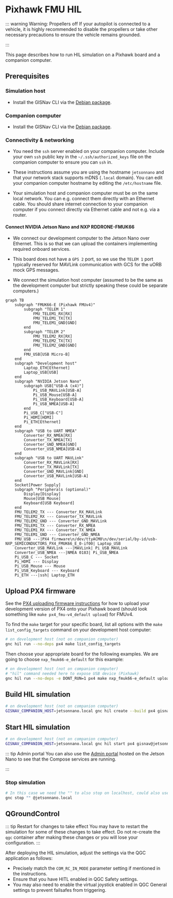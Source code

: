 # Pixhawk FMU HIL

<!--@include: ./shared/warning-simulation-use-only.md-->

::: warning Warning: Propellers off
If your autopilot is connected to a vehicle, it is highly recommended to disable the propellers or take other necessary precautions to ensure the vehicle remains grounded.

:::

This page describes how to run HIL simulation on a Pixhawk board and a companion computer.

## Prerequisites

### Simulation host

- Install the GISNav CLI via the [Debian package](/install-from-debian-package).

### Companion computer

- Install the GISNav CLI via the [Debian package](/install-from-debian-package).

### Connectivity & networking

- You need the `ssh` server enabled on your companion computer. Include your own `ssh` public key in the `~/.ssh/authorized_keys` file on the companion computer to ensure you can `ssh` in.

- These instructions assume you are using the hostname `jetsonnano` and that your network stack supports mDNS (`.local` domain). You can edit your companion computer hostname by editing the `/etc/hostname` file.

- Your simulation host and companion computer must be on the same local network. You can e.g. connect them directly with an Ethernet cable. You should share internet connection to your companion computer if you connect directly via Ethernet cable and not e.g. via a router.

#### Connect NVIDIA Jetson Nano and NXP RDDRONE-FMUK66

- We connect our development computer to the Jetson Nano over Ethernet. This is so that we can upload the containers implementing required onboard services.

- This board does not have a `GPS 2` port, so we use the `TELEM 1` port typically reserved for MAVLink communication with GCS for the uORB mock GPS messages.

- We connect the simulation host computer (assumed to be the same as the development computer but strictly speaking these could be separate computers.)

```mermaid
graph TB
    subgraph "FMUK66-E (Pixhawk FMUv4)"
        subgraph "TELEM 1"
            FMU_TELEM1_RX[RX]
            FMU_TELEM1_TX[TX]
            FMU_TELEM1_GND[GND]
        end
        subgraph "TELEM 2"
            FMU_TELEM2_RX[RX]
            FMU_TELEM2_TX[TX]
            FMU_TELEM2_GND[GND]
        end
        FMU_USB[USB Micro-B]
    end
    subgraph "Development host"
        Laptop_ETH[Ethernet]
        Laptop_USB[USB]
    end
    subgraph "NVIDIA Jetson Nano"
        subgraph USB["USB-A (x4)"]
            Pi_USB_MAVLink[USB-A]
            Pi_USB_Mouse[USB-A]
            Pi_USB_Keyboard[USB-A]
            Pi_USB_NMEA[USB-A]
        end
        Pi_USB_C["USB-C"]
        Pi_HDMI[HDMI]
        Pi_ETH[Ethernet]
    end
    subgraph "USB to UART NMEA"
        Converter_RX_NMEA[RX]
        Converter_TX_NMEA[TX]
        Converter_GND_NMEA[GND]
        Converter_USB_NMEA[USB-A]
    end
    subgraph "USB to UART MAVLink"
        Converter_RX_MAVLink[RX]
        Converter_TX_MAVLink[TX]
        Converter_GND_MAVLink[GND]
        Converter_USB_MAVLink[USB-A]
    end
    Socket[Power Supply]
    subgraph "Peripherals (optional)"
        Display[Display]
        Mouse[USB Mouse]
        Keyboard[USB Keyboard]
    end
    FMU_TELEM2_TX --- Converter_RX_MAVLink
    FMU_TELEM2_RX --- Converter_TX_MAVLink
    FMU_TELEM2_GND --- Converter_GND_MAVLink
    FMU_TELEM1_TX --- Converter_RX_NMEA
    FMU_TELEM1_RX --- Converter_TX_NMEA
    FMU_TELEM1_GND --- Converter_GND_NMEA
    FMU_USB ---|PX4 firmware\n/dev/ttyACM0\n/dev/serial/by-id/usb-NXP_SEMICONDUCTORS_PX4_FMUK66_E_0-if00| Laptop_USB
    Converter_USB_MAVLink ---|MAVLink| Pi_USB_MAVLink
    Converter_USB_NMEA ---|NMEA 0183| Pi_USB_NMEA
    Pi_USB_C --- Socket
    Pi_HDMI --- Display
    Pi_USB_Mouse --- Mouse
    Pi_USB_Keyboard --- Keyboard
    Pi_ETH ---|ssh| Laptop_ETH
```

## Upload PX4 firmware

See the [PX4 uploading firmware instructions](https://docs.px4.io/main/en/dev_setup/building_px4.html#uploading-firmware-flashing-the-board) for how to upload your development version of PX4 onto your Pixhawk board (should look something like `make px4_fmu-v4_default upload`) for FMUv4.

To find the `make` target for your specific board, list all options with the `make list_config_targets` command on your development host computer:

```bash
# on development host (not on companion computer)
gnc hil run --no-deps px4 make list_config_targets
```

Then choose your appropriate board for the following examples. We are going to choose `nxp_fmuk66-e_default` for this example:

```bash
# on development host (not on companion computer)
# "hil" command needed here to expose USB device (Pixhawk)
gnc hil run --no-deps -e DONT_RUN=1 px4 make nxp_fmuk66-e_default upload
```

## Build HIL simulation

```bash
# on development host (not on companion computer)
GISNAV_COMPANION_HOST=jetsonnano.local gnc hil create --build px4 gisnav@jetsonnano.local
```

## Start HIL simulation

```bash
# on development host (not on companion computer)
GISNAV_COMPANION_HOST=jetsonnano.local gnc hil start px4 gisnav@jetsonnano.local
```

::: tip Admin portal
You can also use the [Admin portal](/admin-portal) hosted on the Jetson Nano to see that the Compose services are running.

:::

### Stop simulation

```bash
# In this case we need the "" to also stop on localhost, could also use @localhost
gnc stop "" @jetsonnano.local
```

## QGroundControl

::: tip Restart for changes to take effect
You may have to restart the simulation for some of these changes to take effect. Do not re-create the `qgc` container after making these changes or you will lose your configuration.
:::

After deploying the HIL simulation, adjust the settings via the QGC application as follows:

- Precisely match the `COM_RC_IN_MODE` parameter setting if mentioned in the instructions.
- Ensure that you have HITL enabled in QGC Safety settings.
- You may also need to enable the virtual joystick enabled in QGC General settings to prevent failsafes from triggering.
